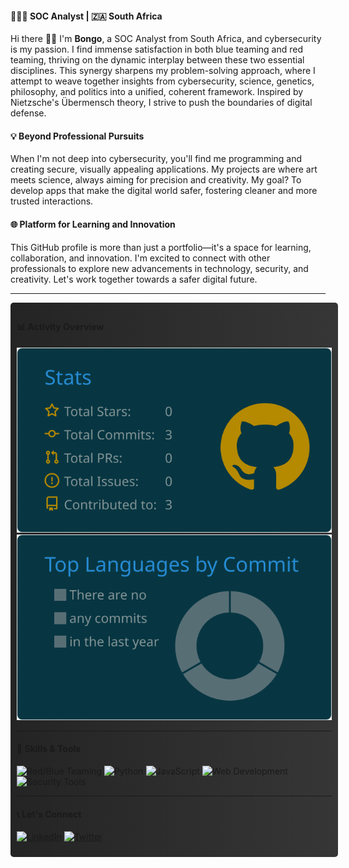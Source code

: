 #### 👨🏿‍💻 SOC Analyst | 🇿🇦 South Africa 

Hi there 👋🏾 I'm **Bongo**, a SOC Analyst from South Africa, and cybersecurity is my passion. I find immense satisfaction in both blue teaming and red teaming, thriving on the dynamic interplay between these two essential disciplines. This synergy sharpens my problem-solving approach, where I attempt to weave together insights from cybersecurity, science, genetics, philosophy, and politics into a unified, coherent framework. Inspired by Nietzsche's Übermensch theory, I strive to push the boundaries of digital defense.

#### 💡 Beyond Professional Pursuits

When I'm not deep into cybersecurity, you'll find me programming and creating secure, visually appealing applications. My projects are where art meets science, always aiming for precision and creativity. My goal? To develop apps that make the digital world safer, fostering cleaner and more trusted interactions.

#### 🌐 Platform for Learning and Innovation

This GitHub profile is more than just a portfolio—it's a space for learning, collaboration, and innovation. I'm excited to connect with other professionals to explore new advancements in technology, security, and creativity. Let's work together towards a safer digital future. 

---

<div style="display: flex; flex-direction: column; width: 100%;">

<div style="width: 100%; background: linear-gradient(90deg, rgba(36,36,36,1) 0%, rgba(54,54,54,1) 100%); padding: 10px; border-radius: 5px; margin-bottom: 10px;">

#### 📊 Activity Overview

![](https://raw.githubusercontent.com/b0n60/b0n60/master/profile-summary-card-output/solarized_dark/3-stats.svg)
![](https://raw.githubusercontent.com/b0n60/b0n60/master/profile-summary-card-output/solarized_dark/2-most-commit-language.svg)

---

#### 🔧 Skills & Tools

![Red/Blue Teaming](https://img.shields.io/badge/Red/Blue%20Teaming-007ACC?style=for-the-badge&logo=teamspeak&logoColor=white)
![Python](https://img.shields.io/badge/Python-3776AB?style=for-the-badge&logo=python&logoColor=white)
![JavaScript](https://img.shields.io/badge/JavaScript-F7DF1E?style=for-the-badge&logo=javascript&logoColor=white)
![Web Development](https://img.shields.io/badge/Web%20Development-E34F26?style=for-the-badge&logo=html5&logoColor=white)
![Security Tools](https://img.shields.io/badge/Security%20Tools-181717?style=for-the-badge&logo=security&logoColor=white)

---

#### 📞 Let's Connect

[![LinkedIn](https://img.shields.io/badge/LinkedIn-0A66C2?style=for-the-badge&logo=linkedin&logoColor=white)](https://www.linkedin.com/in/bongo-sijora/)
[![Twitter](https://img.shields.io/badge/Twitter-1DA1F2?style=for-the-badge&logo=twitter&logoColor=white)](https://twitter.com/sudo_bongo?s=09)
